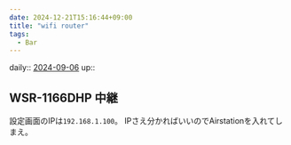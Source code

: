 ```yaml
---
date: 2024-12-21T15:16:44+09:00
title: "wifi router"
tags:
  - Bar
---
```


daily:: [2024-09-06](Daily_Note/2024-09-06.md)
up::

## WSR-1166DHP 中継
設定画面のIPは`192.168.1.100`。
IPさえ分かればいいのでAirstationを入れてしまえ。